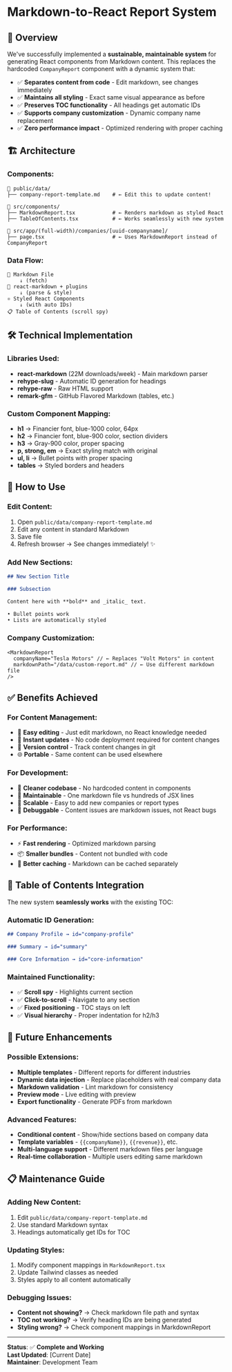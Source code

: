 # Markdown-to-React Report System

## 🎯 **Overview**

We've successfully implemented a **sustainable, maintainable system** for generating React components from Markdown content. This replaces the hardcoded `CompanyReport` component with a dynamic system that:

- ✅ **Separates content from code** - Edit markdown, see changes immediately
- ✅ **Maintains all styling** - Exact same visual appearance as before
- ✅ **Preserves TOC functionality** - All headings get automatic IDs
- ✅ **Supports company customization** - Dynamic company name replacement
- ✅ **Zero performance impact** - Optimized rendering with proper caching

## 🏗️ **Architecture**

### **Components:**

```
📁 public/data/
├── company-report-template.md    # ← Edit this to update content!

📁 src/components/
├── MarkdownReport.tsx            # ← Renders markdown as styled React
├── TableOfContents.tsx           # ← Works seamlessly with new system

📁 src/app/(full-width)/companies/[uuid-companyname]/
├── page.tsx                      # ← Uses MarkdownReport instead of CompanyReport
```

### **Data Flow:**

```
📝 Markdown File
    ↓ (fetch)
🔄 react-markdown + plugins
    ↓ (parse & style)
⚛️ Styled React Components
    ↓ (with auto IDs)
📋 Table of Contents (scroll spy)
```

## 🛠️ **Technical Implementation**

### **Libraries Used:**

- **react-markdown** (22M downloads/week) - Main markdown parser
- **rehype-slug** - Automatic ID generation for headings
- **rehype-raw** - Raw HTML support
- **remark-gfm** - GitHub Flavored Markdown (tables, etc.)

### **Custom Component Mapping:**

- **h1** → Financier font, blue-1000 color, 64px
- **h2** → Financier font, blue-900 color, section dividers
- **h3** → Gray-900 color, proper spacing
- **p, strong, em** → Exact styling match with original
- **ul, li** → Bullet points with proper spacing
- **tables** → Styled borders and headers

## 📝 **How to Use**

### **Edit Content:**

1. Open `public/data/company-report-template.md`
2. Edit any content in standard Markdown
3. Save file
4. Refresh browser → See changes immediately! ✨

### **Add New Sections:**

```markdown
## New Section Title

### Subsection

Content here with **bold** and _italic_ text.

• Bullet points work
• Lists are automatically styled
```

### **Company Customization:**

```tsx
<MarkdownReport
  companyName="Tesla Motors" // ← Replaces "Volt Motors" in content
  markdownPath="/data/custom-report.md" // ← Use different markdown file
/>
```

## ✅ **Benefits Achieved**

### **For Content Management:**

- 📝 **Easy editing** - Just edit markdown, no React knowledge needed
- 🔄 **Instant updates** - No code deployment required for content changes
- 🎯 **Version control** - Track content changes in git
- 🌐 **Portable** - Same content can be used elsewhere

### **For Development:**

- 🧹 **Cleaner codebase** - No hardcoded content in components
- 🔧 **Maintainable** - One markdown file vs hundreds of JSX lines
- 🚀 **Scalable** - Easy to add new companies or report types
- 🐛 **Debuggable** - Content issues are markdown issues, not React bugs

### **For Performance:**

- ⚡ **Fast rendering** - Optimized markdown parsing
- 📦 **Smaller bundles** - Content not bundled with code
- 🔄 **Better caching** - Markdown can be cached separately

## 🎯 **Table of Contents Integration**

The new system **seamlessly works** with the existing TOC:

### **Automatic ID Generation:**

```markdown
## Company Profile → id="company-profile"

### Summary → id="summary"

### Core Information → id="core-information"
```

### **Maintained Functionality:**

- ✅ **Scroll spy** - Highlights current section
- ✅ **Click-to-scroll** - Navigate to any section
- ✅ **Fixed positioning** - TOC stays on left
- ✅ **Visual hierarchy** - Proper indentation for h2/h3

## 🚀 **Future Enhancements**

### **Possible Extensions:**

- **Multiple templates** - Different reports for different industries
- **Dynamic data injection** - Replace placeholders with real company data
- **Markdown validation** - Lint markdown for consistency
- **Preview mode** - Live editing with preview
- **Export functionality** - Generate PDFs from markdown

### **Advanced Features:**

- **Conditional content** - Show/hide sections based on company data
- **Template variables** - `{{companyName}}`, `{{revenue}}`, etc.
- **Multi-language support** - Different markdown files per language
- **Real-time collaboration** - Multiple users editing same markdown

## 📋 **Maintenance Guide**

### **Adding New Content:**

1. Edit `public/data/company-report-template.md`
2. Use standard Markdown syntax
3. Headings automatically get IDs for TOC

### **Updating Styles:**

1. Modify component mappings in `MarkdownReport.tsx`
2. Update Tailwind classes as needed
3. Styles apply to all content automatically

### **Debugging Issues:**

- **Content not showing?** → Check markdown file path and syntax
- **TOC not working?** → Verify heading IDs are being generated
- **Styling wrong?** → Check component mappings in MarkdownReport

---

**Status**: ✅ **Complete and Working**  
**Last Updated**: [Current Date]  
**Maintainer**: Development Team

